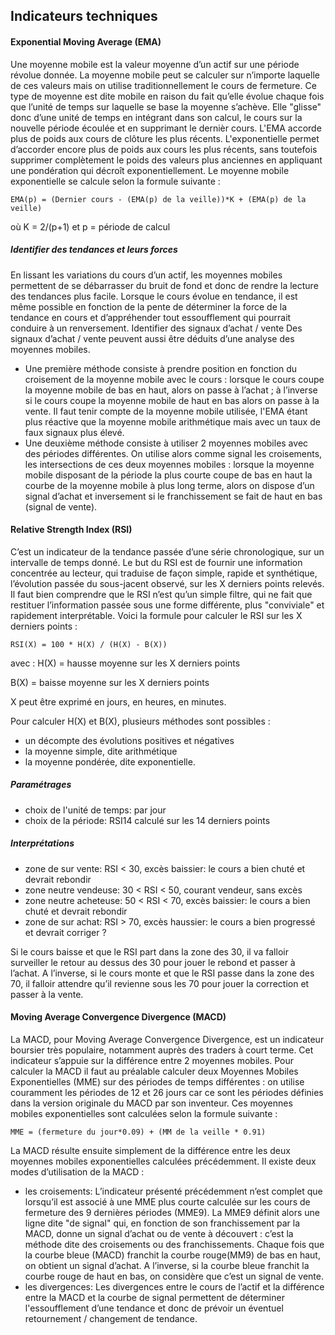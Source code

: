 ## Indicateurs techniques 

#### Exponential Moving Average (EMA)

Une moyenne mobile est la valeur moyenne d’un actif sur une période révolue donnée. La moyenne mobile peut se calculer sur n’importe laquelle de ces valeurs mais on utilise traditionnellement le cours de fermeture. Ce type de moyenne est dite mobile en raison du fait qu’elle évolue chaque fois que l’unité de temps sur laquelle se base la moyenne s’achève. Elle "glisse" donc d’une unité de temps en intégrant dans son calcul, le cours sur la nouvelle période écoulée et en supprimant le dernièr cours. 
L'EMA accorde plus de poids aux cours de clôture les plus récents. L'exponentielle permet d’accorder encore plus de poids aux cours les plus récents, sans toutefois supprimer complètement le poids des valeurs plus anciennes en appliquant une pondération qui décroît exponentiellement.
Le moyenne mobile exponentielle se calcule selon la formule suivante :

``EMA(p) = (Dernier cours - (EMA(p) de la veille))*K + (EMA(p) de la veille)``

où K = 2/(p+1) et p = période de calcul 

##### Identifier des tendances et leurs forces

En lissant les variations du cours d’un actif, les moyennes mobiles permettent de se débarrasser du bruit de fond et donc de rendre la lecture des tendances plus facile. Lorsque le cours évolue en tendance, il est même possible en fonction de la pente de déterminer la force de la tendance en cours et d’appréhender tout essoufflement qui pourrait conduire à un renversement. 
Identifier des signaux d’achat / vente
Des signaux d’achat / vente peuvent aussi être déduits d’une analyse des moyennes mobiles. 
- Une première méthode consiste à prendre position en fonction du croisement de la moyenne mobile avec le cours : lorsque le cours coupe la moyenne mobile de bas en haut, alors on passe à l’achat ; à l’inverse si le cours coupe la moyenne mobile de haut en bas alors on passe à la vente. Il faut tenir compte de la moyenne mobile utilisée, l'EMA étant plus réactive que la moyenne mobile arithmétique mais avec un taux de faux signaux plus élevé.
- Une deuxième méthode consiste à utiliser 2 moyennes mobiles avec des périodes différentes. On utilise alors comme signal les croisements, les intersections de ces deux moyennes mobiles : lorsque la moyenne mobile disposant de la période la plus courte coupe de bas en haut la courbe de la moyenne mobile à plus long terme, alors on dispose d’un signal d’achat et inversement si le franchissement se fait de haut en bas (signal de vente).

#### Relative Strength Index (RSI)

C’est un indicateur de la tendance passée d’une série chronologique, sur un intervalle de temps donné. Le but du RSI est de fournir une information concentrée au lecteur, qui traduise de façon simple, rapide et synthétique, l’évolution passée du sous-jacent observé, sur les X derniers points relevés. Il faut bien comprendre que le RSI n’est qu’un simple filtre, qui ne fait que restituer l’information passée sous une forme différente, plus "conviviale" et rapidement interprétable. 
Voici la formule pour calculer le RSI sur les X derniers points :

``RSI(X) = 100 * H(X) / (H(X) - B(X))``

avec :
H(X) = hausse moyenne sur les X derniers points

B(X) = baisse moyenne sur les X derniers points

X peut être exprimé en jours, en heures, en minutes. 

Pour calculer H(X) et B(X), plusieurs méthodes sont possibles :
- un décompte des évolutions positives et négatives 
- la moyenne simple, dite arithmétique 
- la moyenne pondérée, dite exponentielle.

##### Paramétrages

- choix de l'unité de temps: par jour
- choix de la période: RSI14 calculé sur les 14 derniers points

##### Interprétations

- zone de sur vente: RSI < 30, excès baissier: le cours a bien chuté et devrait rebondir
- zone neutre vendeuse: 30 < RSI < 50, courant vendeur, sans excès 
- zone neutre acheteuse: 50 < RSI < 70, excès baissier: le cours a bien chuté et devrait rebondir
- zone de sur achat: RSI > 70, excès haussier: le cours a bien progressé et devrait corriger ?

Si le cours baisse et que le RSI part dans la zone des 30, il va falloir surveiller le retour au dessus des 30 pour jouer le rebond et passer à l’achat.
A l’inverse, si le cours monte et que le RSI passe dans la zone des 70, il falloir attendre qu’il revienne sous les 70 pour jouer la correction et passer à la vente. 

#### Moving Average Convergence Divergence (MACD)

La MACD, pour Moving Average Convergence Divergence, est un indicateur boursier très populaire, notamment auprès des traders à court terme. Cet indicateur s’appuie sur la différence entre 2 moyennes mobiles. 
Pour calculer la MACD il faut au préalable calculer deux Moyennes Mobiles Exponentielles (MME) sur des périodes de temps différentes : on utilise couramment les périodes de 12 et 26 jours car ce sont les périodes définies dans la version originale du MACD par son inventeur. 
Ces moyennes mobiles exponentielles sont calculées selon la formule suivante :

``MME = (fermeture du jour*0.09) + (MM de la veille * 0.91)``

La MACD résulte ensuite simplement de la différence entre les deux moyennes mobiles exponentielles calculées précédemment. 
Il existe deux modes d’utilisation de la MACD : 
- les croisements: L’indicateur présenté précédemment n’est complet que lorsqu’il est associé à une MME plus courte calculée sur les cours de fermeture des 9 dernières périodes (MME9). La MME9 définit alors une ligne dite "de signal" qui, en fonction de son franchissement par la MACD, donne un signal d’achat ou de vente à découvert : c’est la méthode dite des croisements ou des franchissements. Chaque fois que la courbe bleue (MACD) franchit la courbe rouge(MM9) de bas en haut, on obtient un signal d’achat.
A l’inverse, si la courbe bleue franchit la courbe rouge de haut en bas, on considère que c’est un signal de vente.
- les divergences: Les divergences entre le cours de l’actif et la différence entre la MACD et la courbe de signal permettent de déterminer l'essoufflement d’une tendance et donc de prévoir un éventuel retournement / changement de tendance. 
